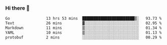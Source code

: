 ### Hi there 👋

<!--
**yeya24/yeya24** is a ✨ _special_ ✨ repository because its `README.md` (this file) appears on your GitHub profile.

Here are some ideas to get you started:

- 🔭 I’m currently working on ...
- 🌱 I’m currently learning ...
- 👯 I’m looking to collaborate on ...
- 🤔 I’m looking for help with ...
- 💬 Ask me about ...
- 📫 How to reach me: ...
- 😄 Pronouns: ...
- ⚡ Fun fact: ...
-->

<!--START_SECTION:waka-->

```txt
Go                13 hrs 53 mins  ███████████████████████▒░   93.73 %
Text              26 mins         ▓░░░░░░░░░░░░░░░░░░░░░░░░   02.95 %
Markdown          11 mins         ▒░░░░░░░░░░░░░░░░░░░░░░░░   01.34 %
YAML              10 mins         ▒░░░░░░░░░░░░░░░░░░░░░░░░   01.13 %
protobuf          2 mins          ░░░░░░░░░░░░░░░░░░░░░░░░░   00.29 %
```

<!--END_SECTION:waka-->
